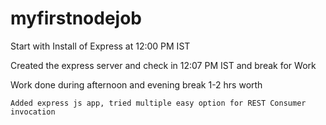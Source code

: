 # myfirstnodejob

Start with Install of Express at 12:00 PM IST

Created the express server and check in 12:07 PM IST and break for Work

Work done during afternoon and evening break 1-2 hrs worth

    Added express js app, tried multiple easy option for REST Consumer invocation 

